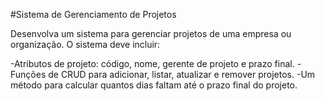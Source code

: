#Sistema de Gerenciamento de Projetos

Desenvolva um sistema para gerenciar projetos de uma empresa ou
organização. O sistema deve incluir:

-Atributos de projeto: código, nome, gerente de projeto e prazo final.
-Funções de CRUD para adicionar, listar, atualizar e remover projetos.
-Um método para calcular quantos dias faltam até o prazo final do projeto.
